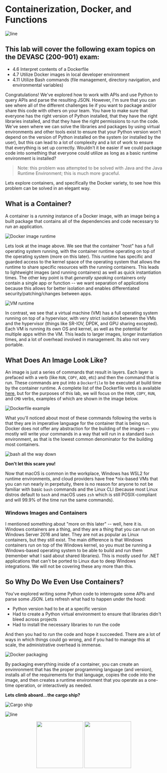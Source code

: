 # Containerization, Docker, and Functions

![line](../assets/banner.png)

## This lab will cover the following exam topics on the DEVASC (200-901) exam:

- 4.6 Interpret contents of a Dockerfile 
- 4.7 Utilize Docker images in local developer environment 
- 4.11 Utilize Bash commands (file management, directory navigation, and environmental variables)

Congratulations!  We've explored how to work with APIs and use Python to query APIs and parse the resulting JSON.  However, I'm sure that you can see where all of the different challenges lie if you want to package and/or share this code with others on your team.  You have to make sure that everyone has the right version of Python installed, that they have the right libraries installed, and that they have the right permissions to run the code.  We've seen where we can solve the libraries and packages by using virtual environments and other tools exist to ensure that your Python version won't depend on the version of Python installed on the system (or installed by the user), but this can lead to a lot of complexity and a lot of work to ensure that everything is set up correctly.  Wouldn't it be easier if we could package code into something that everyone could utilize as long as a basic runtime environment is installed?

> Note: this problem was attempted to be solved with Java and the Java Runtime Environment; this is much more graceful.

Lets explore containers, and specifically the Docker variety, to see how this problem can be solved in an elegant way.

## What is a Container?

A container is a *running* instance of a Docker image, with an image being a built package that contains all of the dependencies and code necessary to run an application.

![Docker image runtime](./images/Picture1.png)

Lets look at the image above.  We see that the container "host" has a full operating system running, with the container runtime operating on top of the operating system (more on this later).  This runtime has specific and guarded access to the kernel space of the operating system that allows the runtime to share specific resources with the running containers.  This leads to lightweight images (and running containers) as well as quick instantiation times.  The other key point is that *generally speaking* containers only contain a single app or function -- we want separation of applications because this allows for better isolation and enables differentiated security/patching/changes between apps.

![VM runtime](./images/Picture2.png)

In contrast, we see that a virtual machine (VM) has a full operating system running on top of a hypervisor, with very strict isolation between the VMs and the hypervisor (things like SR-IOV, DPDK, and GPU sharing excepted).  Each VM is running its own OS and kernel, as well as the potential for multiple apps within the VM.  This leads to larger images, longer instantiation times, and a lot of overhead involved in management.  Its also not very portable.

## What Does An Image Look Like?

An image is just a series of commands that result in layers.  Each layer is prefaced with a verb (like `RUN`, `COPY`, `ADD`, etc) and then the command that is run.  These commands are put into a `Dockerfile` to be executed at build time by the container runtime.  A complete list of the Dockerfile verbs is available [here](https://docs.docker.com/reference/dockerfile/), but for the purposes of this lab, we will focus on the `FROM`, `COPY`, `RUN`, and `CMD` verbs, examples of which are shown in the image below.

![Dockerfile example](./images/Picture3.png)

What you'll noticed about most of these commands following the verbs is that they are in imperative language for the container that is being run.  Docker does not offer any abstraction for the building of the images -- you mostly will write your commands in a way that will run in a standard `bash` environment, as that is the lowest common denominator for the building most containers.

![bash all the way down](./images/Picture5.jpg)

**Don't let this scare you!**

Now that macOS is common in the workplace, Windows has WSL2 for runtime environments, and cloud providers have free *nix-based VMs that you can run nearly in perpetuity, there is no reason for anyone to not be familiar with basic `bash` commands and the Linux CLI (because most Linux distros default to `bash` and macOS uses `zsh` which is still POSIX-compliant and will 99.9% of the time run the same commands).

### Windows Images and Containers

I mentioned something about "more on this later" -- well, here it is.  Windows containers are a thing, and they are a thing that you can run on Windows Server 2016 and later.  They are not as popular as Linux containers, but they still exist.  The main difference is that Windows containers run on top of the Windows kernel, so you must be running a Windows-based operating system to be able to build and run them (remember what I said about shared libraries).  This is mostly used for .NET applications that can't be ported to Linux due to deep Windows integrations.  We will not be covering these any more than this.

## So Why Do We Even Use Containers?

You've explored writing some Python code to interrogate some APIs and parse some JSON.  Lets refresh what had to happen under the hood:

- Python version had to be at a specific version
- Had to create a Python virtual environment to ensure that libraries didn't bleed across projects
- Had to install the necessary libraries to run the code

And then you had to *run* the code and hope it succeeded.  There are a lot of ways in which things could go wrong, and if you had to manage this at scale, the administrative overhead is immense.

![Docker packaging](./images/Picture6.png)

By packaging everything inside of a container, you can create an envinronment that has the proper programming language (and version), installs all of the requirements for that language, copies the code into the image, and then creates a runtime environment that you operate as a one-time operation, or interactively as needed.

**Lets climb aboard...the cargo ship?**

![Cargo ship](./images/cargo-ship.png)

![line](../assets/banner.png)

<p align="center">
<a href="../03-git/6-git_merge_conflicts.md"><img src="../assets/previous.png" width="150px"></a>
<a href="2.md"><img src="../assets/next.png" width="150px"></a>
</p>